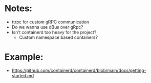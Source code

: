 # Notes:
- ttrpc for custom gRPC communication
- Do we wanna use dBus over gRpc?
- Isn't containerd too heavy for the project?
	- Custom namespace based containers?

# Example:
- https://github.com/containerd/containerd/blob/main/docs/getting-started.md

